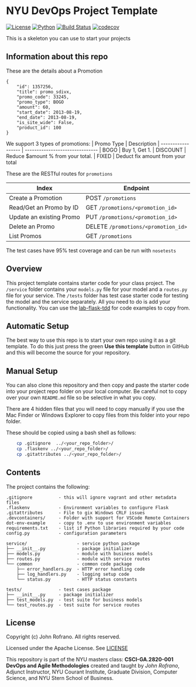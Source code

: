 # NYU DevOps Project Template

[![License](https://img.shields.io/badge/License-Apache_2.0-blue.svg)](https://opensource.org/licenses/Apache-2.0)
[![Python](https://img.shields.io/badge/Language-Python-blue.svg)](https://python.org/)
[![Build Status](https://github.com/CSCI-GA-2820-SP23-003/promotions/actions/workflows/tdd.yml/badge.svg)](https://github.com/CSCI-GA-2820-SP23-003/promotions/actions/workflows/tdd.yml)
[![codecov](https://codecov.io/gh/CSCI-GA-2820-SP23-003/promotions/branch/master/graph/badge.svg?token=KS7TVGHDHQ)](https://codecov.io/gh/CSCI-GA-2820-SP23-003/promotions)

This is a skeleton you can use to start your projects

## Information about this repo

These are the details about a Promotion
```
{
    "id": 1357256, 
    "title": promo_sdivx,
    "promo_code": 33245,
    "promo_type": BOGO
    "amount": 60,
    "start_date": 2013-08-19,
    "end_date": 2013-08-19,
    "is_site_wide": False,
    "product_id": 100
}
```
We support 3 types of promotions:
| Promo Type         | Description
| ------------------ | -------------------------------
| BOGO | Buy 1, Get 1.
| DISCOUNT   | Reduce $amount % from your total.
| FIXED | Deduct fix amount from your total

These are the RESTful routes for `promotions`

| Index              | Endpoint
| ------------------ | -------------------------------
| Create a Promotion | POST `/promotions` 
| Read/Get an Promo by ID   | GET `/promotions/<promotion_id>`
| Update an existing Promo | PUT `/promotions/<promotion_id>`
| Delete an Promo | DELETE `/promotions/<promotion_id>`
| List Promos     | GET `/promotions`

The test cases have 95% test coverage and can be run with `nosetests`

## Overview

This project template contains starter code for your class project. The `/service` folder contains your `models.py` file for your model and a `routes.py` file for your service. The `/tests` folder has test case starter code for testing the model and the service separately. All you need to do is add your functionality. You can use the [lab-flask-tdd](https://github.com/nyu-devops/lab-flask-tdd) for code examples to copy from.

## Automatic Setup

The best way to use this repo is to start your own repo using it as a git template. To do this just press the green **Use this template** button in GitHub and this will become the source for your repository.

## Manual Setup

You can also clone this repository and then copy and paste the starter code into your project repo folder on your local computer. Be careful not to copy over your own `README.md` file so be selective in what you copy.

There are 4 hidden files that you will need to copy manually if you use the Mac Finder or Windows Explorer to copy files from this folder into your repo folder.

These should be copied using a bash shell as follows:

```bash
    cp .gitignore  ../<your_repo_folder>/
    cp .flaskenv ../<your_repo_folder>/
    cp .gitattributes ../<your_repo_folder>/
```

## Contents

The project contains the following:

```text
.gitignore          - this will ignore vagrant and other metadata files
.flaskenv           - Environment variables to configure Flask
.gitattributes      - File to gix Windows CRLF issues
.devcontainers/     - Folder with support for VSCode Remote Containers
dot-env-example     - copy to .env to use environment variables
requirements.txt    - list if Python libraries required by your code
config.py           - configuration parameters

service/                   - service python package
├── __init__.py            - package initializer
├── models.py              - module with business models
├── routes.py              - module with service routes
└── common                 - common code package
    ├── error_handlers.py  - HTTP error handling code
    ├── log_handlers.py    - logging setup code
    └── status.py          - HTTP status constants

tests/              - test cases package
├── __init__.py     - package initializer
├── test_models.py  - test suite for business models
└── test_routes.py  - test suite for service routes
```

## License

Copyright (c) John Rofrano. All rights reserved.

Licensed under the Apache License. See [LICENSE](LICENSE)

This repository is part of the NYU masters class: **CSCI-GA.2820-001 DevOps and Agile Methodologies** created and taught by *John Rofrano*, Adjunct Instructor, NYU Courant Institute, Graduate Division, Computer Science, and NYU Stern School of Business.


